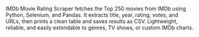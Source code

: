 IMDb Movie Rating Scraper fetches the Top 250 movies from IMDb using Python, Selenium, and Pandas. It extracts title, year, rating, votes, and URLs, then prints a clean table and saves results as CSV. Lightweight, reliable, and easily extendable to genres, TV shows, or custom IMDb charts.
